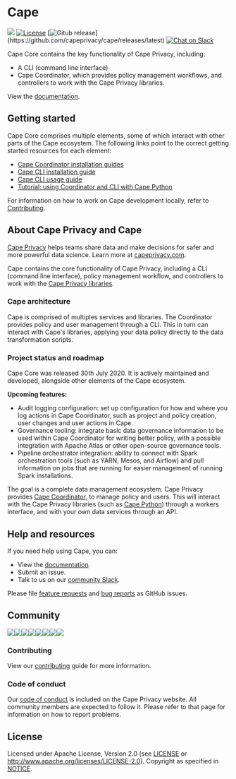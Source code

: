 # Cape

![](https://github.com/capeprivacy/cape/workflows/Main/badge.svg)
[![License](https://img.shields.io/badge/License-Apache%202.0-blue.svg)](https://opensource.org/licenses/Apache-2.0)
[![Gitub release]("https://img.shields.io/github/v/release/capeprivacy/cape.svg?logo=github")](https://github.com/capeprivacy/cape/releases/latest)
[![Chat on Slack](https://img.shields.io/badge/chat-on%20slack-7A5979.svg)](https://join.slack.com/t/capecommunity/shared_invite/zt-f8jeskkm-r9_FD0o4LkuQqhJSa~~IQA)

Cape Core contains the key functionality of Cape Privacy, including:

* A CLI (command line interface)
* Cape Coordinator, which provides policy management workflows, and controllers to work with the Cape Privacy libraries.

View the [documentation](https://docs.capeprivacy.com/cape-core/).

## Getting started

Cape Core comprises multiple elements, some of which interact with other parts of the Cape ecosystem. The following links point to the correct getting started resources for each element:

* [Cape Coordinator installation guides](https://docs.capeprivacy.com/cape-core/coordinator)
* [Cape CLI installation guide](https://docs.capeprivacy.com/cape-core/cli/installation/)
* [Cape CLI usage guide](https://docs.capeprivacy.com/cape-core/cli/usage/)
* [Tutorial: using Coordinator and CLI with Cape Python](https://docs.capeprivacy.com/libraries/cape-python/coordinator-quickstart/)

For information on how to work on Cape development locally, refer to [Contributing](./CONTRIBUTING.md).


## About Cape Privacy and Cape

[Cape Privacy](https://capeprivacy.com) helps teams share data and make decisions for safer and more powerful data science. Learn more at [capeprivacy.com](https://capeprivacy.com).

Cape contains the core functionality of Cape Privacy, including a CLI (command line interface), policy management workflow, and controllers to work with the [Cape Privacy libraries](https://docs.capeprivacy.com/libraries/).

### Cape architecture

Cape is comprised of multiples services and libraries. The Coordinator provides policy and user management through a CLI. This in turn can interact with Cape's libraries, applying your data policy directly to the data transformation scripts.

### Project status and roadmap

Cape Core was released 30th July 2020. It is actively maintained and developed, alongside other elements of the Cape ecosystem.

**Upcoming features:**

* Audit logging configuration: set up configuration for how and where you log actions in Cape Coordinator, such as project and policy creation, user changes and user actions in Cape.
* Governance tooling: integrate basic data governance information to be used within Cape Coordinator for writing better policy, with a possible integration with Apache Atlas or other open-source governance tools.
* Pipeline orchestrator integration: ability to connect with Spark orchestration tools (such as YARN, Mesos, and Airflow) and pull information on jobs that are running for easier management of running Spark installations.

The goal is a complete data management ecosystem. Cape Privacy provides [Cape Coordinator](https://docs.capeprivacy.com/cape-core/coordinator/), to manage policy and users. This will interact with the Cape Privacy libraries (such as [Cape Python](https://docs.capeprivacy.com/libraries/cape-python/)) through a workers interface, and with your own data services through an API.

## Help and resources

If you need help using Cape, you can:

* View the [documentation](https://docs.capeprivacy.com/).
* Submit an issue.
* Talk to us on our [community Slack](https://join.slack.com/t/capecommunity/shared_invite/zt-f8jeskkm-r9_FD0o4LkuQqhJSa~~IQA).

Please file [feature requests](https://github.com/capeprivacy/cape/issues/new?template=feature_request.md) and
[bug reports](https://github.com/capeprivacy/cape/issues/new?template=bug_report.md) as GitHub issues.

## Community

[![](https://sourcerer.io/fame/justin1121/capeprivacy/cape/images/0)](https://sourcerer.io/fame/justin1121/capeprivacy/cape/links/0)[![](https://sourcerer.io/fame/justin1121/capeprivacy/cape/images/1)](https://sourcerer.io/fame/justin1121/capeprivacy/cape/links/1)[![](https://sourcerer.io/fame/justin1121/capeprivacy/cape/images/2)](https://sourcerer.io/fame/justin1121/capeprivacy/cape/links/2)[![](https://sourcerer.io/fame/justin1121/capeprivacy/cape/images/3)](https://sourcerer.io/fame/justin1121/capeprivacy/cape/links/3)[![](https://sourcerer.io/fame/justin1121/capeprivacy/cape/images/4)](https://sourcerer.io/fame/justin1121/capeprivacy/cape/links/4)[![](https://sourcerer.io/fame/justin1121/capeprivacy/cape/images/5)](https://sourcerer.io/fame/justin1121/capeprivacy/cape/links/5)[![](https://sourcerer.io/fame/justin1121/capeprivacy/cape/images/6)](https://sourcerer.io/fame/justin1121/capeprivacy/cape/links/6)[![](https://sourcerer.io/fame/justin1121/capeprivacy/cape/images/7)](https://sourcerer.io/fame/justin1121/capeprivacy/cape/links/7)

### Contributing

View our [contributing](CONTRIBUTING.md) guide for more information.

### Code of conduct

Our [code of conduct](https://capeprivacy.com/conduct/) is included on the Cape Privacy website. All community members are expected to follow it. Please refer to that page for information on how to report problems.


## License

Licensed under Apache License, Version 2.0 (see [LICENSE](https://github.com/capeprivacy/cape/blob/master/LICENSE) or http://www.apache.org/licenses/LICENSE-2.0). Copyright as specified in [NOTICE](https://github.com/capeprivacy/cape/blob/master/NOTICE).